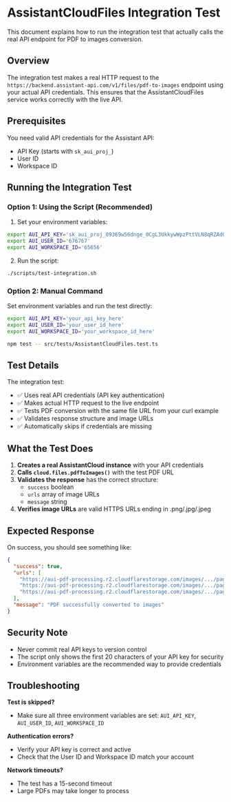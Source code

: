 # AssistantCloudFiles Integration Test

This document explains how to run the integration test that actually calls the real API endpoint for PDF to images conversion.

## Overview

The integration test makes a real HTTP request to the `https://backend.assistant-api.com/v1/files/pdf-to-images` endpoint using your actual API credentials. This ensures that the AssistantCloudFiles service works correctly with the live API.

## Prerequisites

You need valid API credentials for the Assistant API:
- API Key (starts with `sk_aui_proj_`)
- User ID 
- Workspace ID

## Running the Integration Test

### Option 1: Using the Script (Recommended)

1. Set your environment variables:
```bash
export AUI_API_KEY='sk_aui_proj_09369w56dnge_0CgL3UkkywWpzPttVLN8qRZAdQXM0AQA'
export AUI_USER_ID='676767'
export AUI_WORKSPACE_ID='65656'
```

2. Run the script:
```bash
./scripts/test-integration.sh
```

### Option 2: Manual Command

Set environment variables and run the test directly:
```bash
export AUI_API_KEY='your_api_key_here'
export AUI_USER_ID='your_user_id_here'
export AUI_WORKSPACE_ID='your_workspace_id_here'

npm test -- src/tests/AssistantCloudFiles.test.ts
```

## Test Details

The integration test:
- ✅ Uses real API credentials (API key authentication)
- ✅ Makes actual HTTP request to the live endpoint
- ✅ Tests PDF conversion with the same file URL from your curl example
- ✅ Validates response structure and image URLs
- ✅ Automatically skips if credentials are missing

## What the Test Does

1. **Creates a real AssistantCloud instance** with your API credentials
2. **Calls `cloud.files.pdfToImages()`** with the test PDF URL
3. **Validates the response** has the correct structure:
   - `success` boolean
   - `urls` array of image URLs  
   - `message` string
4. **Verifies image URLs** are valid HTTPS URLs ending in .png/.jpg/.jpeg

## Expected Response

On success, you should see something like:
```json
{
  "success": true,
  "urls": [
    "https://aui-pdf-processing.r2.cloudflarestorage.com/images/.../page-1.png?...",
    "https://aui-pdf-processing.r2.cloudflarestorage.com/images/.../page-2.png?...",
    "https://aui-pdf-processing.r2.cloudflarestorage.com/images/.../page-3.png?..."
  ],
  "message": "PDF successfully converted to images"
}
```

## Security Note

- Never commit real API keys to version control
- The script only shows the first 20 characters of your API key for security
- Environment variables are the recommended way to provide credentials

## Troubleshooting

**Test is skipped?**
- Make sure all three environment variables are set: `AUI_API_KEY`, `AUI_USER_ID`, `AUI_WORKSPACE_ID`

**Authentication errors?**
- Verify your API key is correct and active
- Check that the User ID and Workspace ID match your account

**Network timeouts?**
- The test has a 15-second timeout
- Large PDFs may take longer to process 